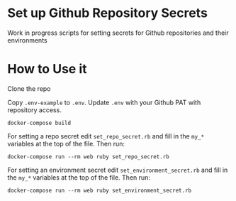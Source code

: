 # Set up Github Repository Secrets
Work in progress scripts for setting secrets for Github repositories and their environments

# How to Use it
Clone the repo

Copy `.env-example` to `.env`. Update `.env` with your Github PAT with repository access.

`docker-compose build`

For setting a repo secret edit `set_repo_secret.rb` and fill in the `my_*` variables at the top of the file. Then run:
```
docker-compose run --rm web ruby set_repo_secret.rb
```


For setting an environment secret edit `set_environment_secret.rb` and fill in the `my_*` variables at the top of the file. Then run:
```
docker-compose run --rm web ruby set_environment_secret.rb
```

